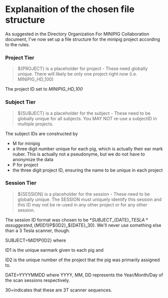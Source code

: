 # Explanaition of the chosen file structure

As suggested in the Directory Organization For MINIPIG Collaboration
document, I've now set up a file structure for the minipig project
according to the rules.

### Project Tier

> ${PROJECT} is a placeholder for project - These need globally
> unique. There will likely be only one project right now (i.e.
> MINIPIG_HD_100)

The project ID set to *MINIPIG_HD_100*

### Subject Tier

> ${SUBJECT} is a placeholder for the subject - These need to be
> globally unique for all subjects. You MAY NOT re-use a subjectID in
> multiple projects.

The subject IDs are constructed by
- M for minipig
- a three digit number unique for each pig, which is actually their ear
mark nuber. This is actually not a pseudonyme, but we do not have to
anonymize the data
- P for project
- the three digit project ID, ensuring the name to be unique in each
  project
  

### Session Tier

> ${SESSION} is a placeholder for the session - These need to be
> globally unique. The SESSION must uniquely identify this session and
> this ID may not be re-used in any other project or for any other
> session.

The session ID format was chosen to be *${SUBJECT}\_${DATE}\_${TESLA}* as
suggested, (M${ID1}P${ID2}_${DATE}_30). We'll never use something else than
a 3 Tesla scanner, though.

SUBJECT=M${ID1}P${ID2} where 

ID1 is the unique earmark given to each pig and 

ID2 is the unique number of the project that the pig was primarily assigned to.

DATE=YYYYMMDD where YYYY, MM, DD represents the Year/Month/Day of the scan sessions respectively.

30=indicates that these are 3T scanner sequences.
